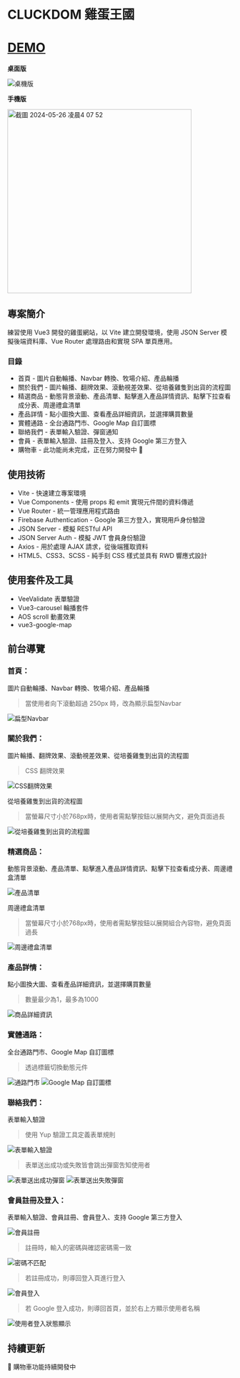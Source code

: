 # CLUCKDOM 雞蛋王國
# [DEMO](https://cluckdom-2c78f.web.app/)

**桌面版**

![桌機版](https://github.com/yiiijie/CLUCKDOM/assets/133617070/6707c585-acd9-4879-94ea-deb914717199)

**手機版**

<img width="412" alt="截圖 2024-05-26 凌晨4 07 52" src="https://github.com/yiiijie/CLUCKDOM/assets/133617070/a1663ad5-7fbf-432b-931f-fe7bb6f1a668">

## **專案簡介**
練習使用 Vue3 開發的雞蛋網站，以 Vite 建立開發環境，使用 JSON Server 模擬後端資料庫、Vue Router 處理路由和實現 SPA 單頁應用。

### **目錄**
* 首頁 - 圖片自動輪播、Navbar 轉換、牧場介紹、產品輪播
* 關於我們 - 圖片輪播、翻牌效果、滾動視差效果、從培養雞隻到出貨的流程圖 
* 精選商品 - 動態背景滾動、產品清單、點擊進入產品詳情資訊、點擊下拉查看成分表、周邊禮盒清單
* 產品詳情 - 點小圖換大圖、查看產品詳細資訊，並選擇購買數量
* 實體通路 - 全台通路門市、Google Map 自訂圖標
* 聯絡我們 - 表單輸入驗證、彈窗通知
* 會員 - 表單輸入驗證、註冊及登入、支持 Google 第三方登入
* 購物車 - 此功能尚未完成，正在努力開發中 🎯

## **使用技術**
* Vite - 快速建立專案環境
* Vue Components - 使用 props 和 emit 實現元件間的資料傳遞
* Vue Router - 統一管理應用程式路由
* Firebase Authentication - Google 第三方登入，實現用戶身份驗證
* JSON Server - 模擬 RESTful API
* JSON Server Auth - 模擬 JWT 會員身份驗證
* Axios - 用於處理 AJAX 請求，從後端獲取資料
* HTML5、CSS3、SCSS  - 純手刻 CSS 樣式並具有 RWD 響應式設計
  
## **使用套件及工具**
* VeeValidate 表單驗證
* Vue3-carousel 輪播套件
* AOS scroll 動畫效果
* vue3-google-map

## **前台導覽**

### **首頁：**
圖片自動輪播、Navbar 轉換、牧場介紹、產品輪播

> 當使用者向下滾動超過 250px 時，改為顯示扁型Navbar

![扁型Navbar](https://github.com/yiiijie/CLUCKDOM/assets/133617070/6a3f21a0-1c0a-45ea-bccc-2bee715d2953)



### **關於我們：**
圖片輪播、翻牌效果、滾動視差效果、從培養雞隻到出貨的流程圖 

> CSS 翻牌效果

![CSS翻牌效果](https://github.com/yiiijie/CLUCKDOM/assets/133617070/465a6347-81d5-48c5-81f4-a33d4909535c)


從培養雞隻到出貨的流程圖 

> 當螢幕尺寸小於768px時，使用者需點擊按鈕以展開內文，避免頁面過長

![從培養雞隻到出貨的流程圖](https://github.com/yiiijie/CLUCKDOM/assets/133617070/58d954aa-9110-463d-8483-2f1f6f844eb1)


### **精選商品：**
動態背景滾動、產品清單、點擊進入產品詳情資訊、點擊下拉查看成分表、周邊禮盒清單

![產品清單](https://github.com/yiiijie/CLUCKDOM/assets/133617070/6734cc0c-5969-4014-bc03-6a4dbf194d65)

周邊禮盒清單

> 當螢幕尺寸小於768px時，使用者需點擊按鈕以展開組合內容物，避免頁面過長

![周邊禮盒清單](https://github.com/yiiijie/CLUCKDOM/assets/133617070/e10a43e6-c959-45eb-b045-2ecfe472f621)


### **產品詳情：**
點小圖換大圖、查看產品詳細資訊，並選擇購買數量

> 數量最少為1，最多為1000

![商品詳細資訊](https://github.com/yiiijie/CLUCKDOM/assets/133617070/7d842516-2829-4a4e-b8cf-00036f7ff815)

### **實體通路：**
全台通路門市、Google Map 自訂圖標

> 透過標籤切換動態元件

![通路門市](https://github.com/yiiijie/CLUCKDOM/assets/133617070/e8c8a51a-7b8e-4cd7-ac19-54b2c7900c8a)
![Google Map 自訂圖標](https://github.com/yiiijie/CLUCKDOM/assets/133617070/af755ad0-a747-4ef3-b0a1-129245196174)

### **聯絡我們：**
表單輸入驗證

> 使用 Yup 驗證工具定義表單規則

![表單輸入驗證](https://github.com/yiiijie/CLUCKDOM/assets/133617070/e73a4494-6794-4b7c-9548-a31ba236bf50)

> 表單送出成功或失敗皆會跳出彈窗吿知使用者

![表單送出成功彈窗](https://github.com/yiiijie/CLUCKDOM/assets/133617070/df1a7a0e-df88-4391-b498-b286c5741bff)
![表單送出失敗彈窗](https://github.com/yiiijie/CLUCKDOM/assets/133617070/28cac253-2b0a-4b99-8a00-dc3f4a3ad1d4)


### **會員註冊及登入：**
表單輸入驗證、會員註冊、會員登入、支持 Google 第三方登入

![會員註冊](https://github.com/yiiijie/CLUCKDOM/assets/133617070/dd6d9734-278b-4243-9f9c-a92155731569)

> 註冊時，輸入的密碼與確認密碼需一致

![密碼不匹配](https://github.com/yiiijie/CLUCKDOM/assets/133617070/d380ee33-ac57-46dd-ab24-ef48596a9b31)

> 若註冊成功，則導回登入頁進行登入

![會員登入](https://github.com/yiiijie/CLUCKDOM/assets/133617070/5c51f400-8c10-45c9-a801-a01f39c5285b)

> 若 Google 登入成功，則導回首頁，並於右上方顯示使用者名稱

![使用者登入狀態顯示](https://github.com/yiiijie/CLUCKDOM/assets/133617070/dc3e1315-bc9d-4506-b947-3a49d53bbb2f)



## **持續更新**
🎯 購物車功能持續開發中
